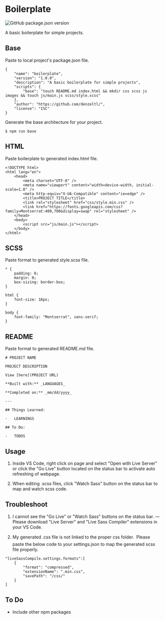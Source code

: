 # Boilerplate

![GitHub package.json version](https://img.shields.io/github/package-json/v/denzeltl/boilerplate)

A basic boilerplate for simple projects.

## Base

Paste to local project's package.json file.

```
{
    "name": "boilerplate",
    "version": "1.0.0",
    "description": "A basic boilerplate for simple projects",
    "scripts": {
        "base": "touch README.md index.html && mkdir css scss js images && touch js/main.js scss/style.scss"
    },
    "author": "https://github.com/denzeltl/",
    "license": "ISC"
}
```

Generate the base architecture for your project.

```
$ npm run base
```

## HTML

Paste boilerplate to generated index.html file.

```
<!DOCTYPE html>
<html lang="en">
    <head>
        <meta charset="UTF-8" />
        <meta name="viewport" content="width=device-width, initial-scale=1.0" />
        <meta http-equiv="X-UA-Compatible" content="ie=edge" />
        <title>PROJECT TITLE</title>
        <link rel="stylesheet" href="css/style.min.css" />
        <link href="https://fonts.googleapis.com/css?family=Montserrat:400,700&display=swap" rel="stylesheet" />
    </head>
    <body>
        <script src="js/main.js"></script>
    </body>
</html>
```

## SCSS

Paste format to generated style.scss file.

```
* {
    padding: 0;
    margin: 0;
    box-sizing: border-box;
}

html {
    font-size: 16px;
}

body {
    font-family: "Montserrat", sans-serif;
}
```

## README

Paste format to generated README.md file.

```
# PROJECT NAME

PROJECT DESCRIPTION

View [here](PROJECT URL)

**Built with:** _LANGUAGES_

**Completed on:** _mm/dd/yyyy_

---

## Things Learned:

-   LEARNINGS

## To Do:

-   TODOS
```

## Usage

1.  Inside VS Code, right click on page and select "Open with Live Server" or click the "Go Live" button located on the status bar to activate auto refreshing of webpage.

2.  When editing .scss files, click "Watch Sass" button on the status bar to map and watch scss code.

## Troubleshoot

1.  I cannot see the "Go Live" or "Watch Sass" buttons on the status bar.
&mdash;   Please download "Live Server" and "Live Sass Compiler" extensions in your VS Code.

2.  My generated .css file is not linked to the proper css folder.
&#151;   Please paste the below code to your settings.json to map the generated scss file properly.

```
"liveSassCompile.settings.formats":[
    {
        "format": "compressed",
        "extensionName": ".min.css",
        "savePath": "/css/"
    }
]
```

## To Do

-   Include other npm packages
